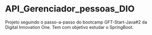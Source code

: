 # API_Gerenciador_pessoas_DIO
Projeto seguindo o passo-a-passo do bootcamp GFT-Start-Java#2 da Digital Innovation One. Tem com objetivo estudar o SpringBoot.
